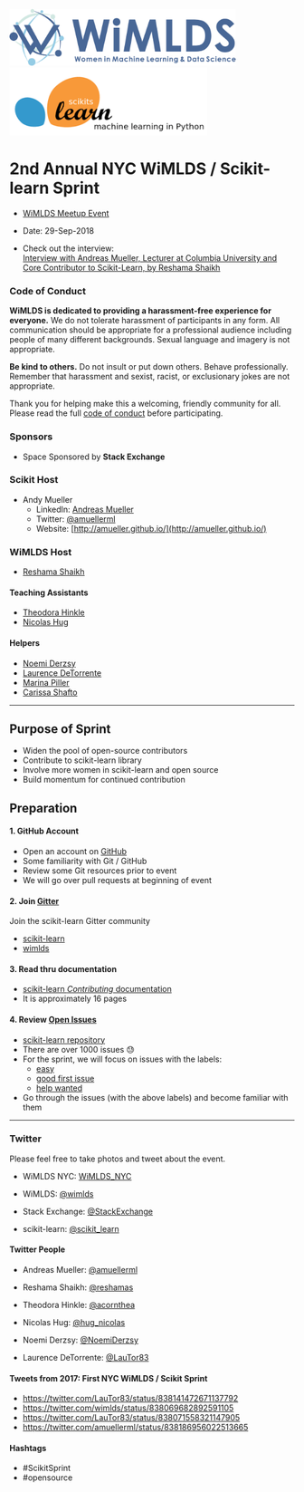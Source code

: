 

  
<p float="left">
  <img src="images/blue_logo_full.jpg" height="100" width="400" />
   <img  width="100" />
  <img src="images/scikit.png" height="120" width="350"  /> 

</p>



# 2nd Annual NYC WiMLDS / Scikit-learn Sprint  
 
* [WiMLDS Meetup Event](https://www.meetup.com/NYC-Women-in-Machine-Learning-Data-Science/events/253593297/)  
* Date: 29-Sep-2018

* Check out the interview:    
[Interview with Andreas Mueller, Lecturer at Columbia University and Core Contributor to Scikit-Learn, by Reshama Shaikh](http://mlconf.com/interview-andreas-muller-lecturer-columbia-university-core-contributor-scikit-learn-reshama-shaikh/)

### Code of Conduct
**WiMLDS is dedicated to providing a harassment-free experience for everyone.** We do not tolerate harassment of participants in any form. All communication should be appropriate for a professional audience including people of many different backgrounds. Sexual language and imagery is not appropriate.

**Be kind to others.** Do not insult or put down others. Behave professionally. Remember that harassment and sexist, racist, or exclusionary jokes are not appropriate.

Thank you for helping make this a welcoming, friendly community for all.  Please read the full [code of conduct](https://github.com/WiMLDS/starter-kit/wiki/Code-of-conduct) before participating.  

### Sponsors  
* Space Sponsored by **Stack Exchange**  

### Scikit Host
* Andy Mueller
  - LinkedIn: [Andreas Mueller](https://www.linkedin.com/in/andreas-mueller-b370265a)
  - Twitter: [@amuellerml](https://twitter.com/amuellerml)
  - Website:  [http://amueller.github.io/](http://amueller.github.io/)

### WiMLDS Host
* [Reshama Shaikh](https://reshamas.github.io) 

#### Teaching Assistants  
* [Theodora Hinkle](https://www.linkedin.com/in/theodora-hinkle-5b80a238/)
* [Nicolas Hug](https://www.linkedin.com/in/nicolas-hug/)

#### Helpers
* [Noemi Derzsy](https://twitter.com/NoemiDerzsy)
* [Laurence DeTorrente](https://twitter.com/LauTor83)
* [Marina Piller](https://twitter.com/mgpiller)
* [Carissa Shafto](https://twitter.com/carissa_shafto)

---

## Purpose of Sprint
- Widen the pool of open-source contributors
- Contribute to scikit-learn library
- Involve more women in scikit-learn and open source
- Build momentum for continued contribution

## Preparation

#### 1.  GitHub Account
- Open an account on [GitHub](https://github.com/)
- Some familiarity with Git / GitHub 
- Review some Git resources prior to event 
- We will go over pull requests at beginning of event

#### 2.  Join [Gitter](https://gitter.im)
Join the scikit-learn Gitter community
* [scikit-learn](https://gitter.im/scikit-learn/home)
* [wimlds](https://gitter.im/scikit-learn/wimlds)

#### 3.  Read thru documentation 
* [scikit-learn *Contributing* documentation](http://scikit-learn.org/stable/developers/contributing.html)
* It is approximately 16 pages

#### 4.  Review [Open Issues](https://github.com/scikit-learn/scikit-learn/issues) 
* [scikit-learn repository](https://github.com/scikit-learn/scikit-learn)
* There are over 1000 issues :sweat:
* For the sprint, we will focus on issues with the labels:  
    - [easy](https://github.com/scikit-learn/scikit-learn/issues?q=is%3Aissue+is%3Aopen+label%3AEasy)
    - [good first issue](https://github.com/scikit-learn/scikit-learn/issues?q=is%3Aissue+is%3Aopen+label%3A"good+first+issue")
    - [help wanted](https://github.com/scikit-learn/scikit-learn/issues?q=is%3Aissue+is%3Aopen+label%3A"help+wanted")
* Go through the issues (with the above labels) and become familiar with them 

---

### Twitter

Please feel free to take photos and tweet about the event.

- WiMLDS NYC:  [WiMLDS_NYC](https://twitter.com/WiMLDS_NYC)

- WiMLDS:  [@wimlds](https://twitter.com/wimlds)

- Stack Exchange: [@StackExchange](https://twitter.com/StackExchange)

- scikit-learn:  [@scikit_learn](https://twitter.com/scikit_learn)

#### Twitter People

- Andreas Mueller:  [@amuellerml](https://twitter.com/amuellerml)

- Reshama Shaikh: [@reshamas](https://twitter.com/reshamas)

- Theodora Hinkle: [@acornthea](https://twitter.com/acornthea)

- Nicolas Hug: [@hug_nicolas](https://twitter.com/hug_nicolas)

- Noemi Derzsy:  [@NoemiDerzsy](https://twitter.com/NoemiDerzsy)

- Laurence DeTorrente:  [@LauTor83](https://twitter.com/LauTor83)

#### Tweets from 2017: First NYC WiMLDS / Scikit Sprint
- https://twitter.com/LauTor83/status/838141472671137792
- https://twitter.com/wimlds/status/838069682892591105
- https://twitter.com/LauTor83/status/838071558321147905
- https://twitter.com/amuellerml/status/838186956022513665

#### Hashtags

- #ScikitSprint
- #opensource
